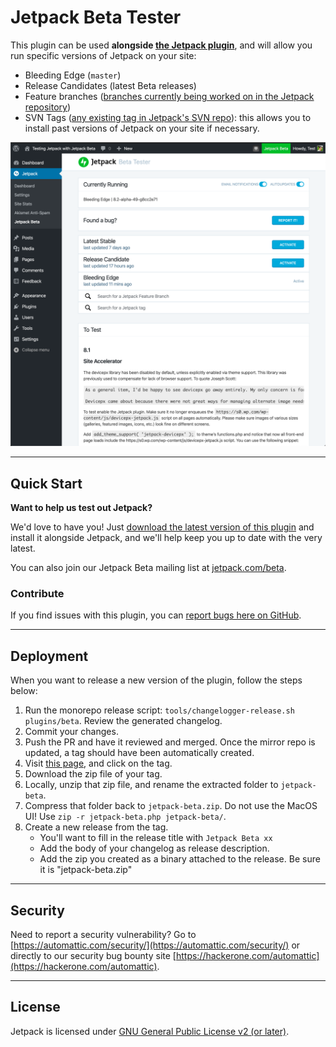 # Jetpack Beta Tester

This plugin can be used **alongside [the Jetpack plugin](https://wordpress.org/plugins/jetpack/)**, and will allow you run specific versions of Jetpack on your site:
- Bleeding Edge (`master`)
- Release Candidates (latest Beta releases)
- Feature branches ([branches currently being worked on in the Jetpack repository](https://github.com/Automattic/Jetpack/pulls))
- SVN Tags ([any existing tag in Jetpack's SVN repo](https://plugins.svn.wordpress.org/jetpack/tags/)): this allows you to install past versions of Jetpack on your site if necessary.

![Screenshot](./docs/images/screenshot.png "Jetpack Beta UI")

-------

## Quick Start

**Want to help us test out Jetpack?**

We'd love to have you! Just [download the latest version of this plugin](https://github.com/Automattic/jetpack-beta/releases) and install it alongside Jetpack, and we'll help keep you up to date with the very latest.

You can also join our Jetpack Beta mailing list at [jetpack.com/beta](https://jetpack.com/beta).

### Contribute

If you find issues with this plugin, you can [report bugs here on GitHub](https://github.com/Automattic/jetpack/issues/new?assignees=&labels=%5BType%5D+Bug&template=bug-report.yml).

-------

## Deployment

When you want to release a new version of the plugin, follow the steps below:

1. Run the monorepo release script: `tools/changelogger-release.sh plugins/beta`. Review the generated changelog.
2. Commit your changes.
3. Push the PR and have it reviewed and merged. Once the mirror repo is updated, a tag should have been automatically created.
4. Visit [this page](https://github.com/Automattic/jetpack-beta/releases), and click on the tag.
5. Download the zip file of your tag.
6. Locally, unzip that zip file, and rename the extracted folder to `jetpack-beta`.
7. Compress that folder back to `jetpack-beta.zip`. Do not use the MacOS UI! Use `zip -r jetpack-beta.php jetpack-beta/`.
8. Create a new release from the tag.
	- You'll want to fill in the release title with `Jetpack Beta xx`
	- Add the body of your changelog as release description.
	- Add the zip you created as a binary attached to the release. Be sure it is "jetpack-beta.zip"

-------

## Security

Need to report a security vulnerability? Go to [https://automattic.com/security/](https://automattic.com/security/) or directly to our security bug bounty site [https://hackerone.com/automattic](https://hackerone.com/automattic).

-------

## License

Jetpack is licensed under [GNU General Public License v2 (or later)](./LICENSE.txt).
